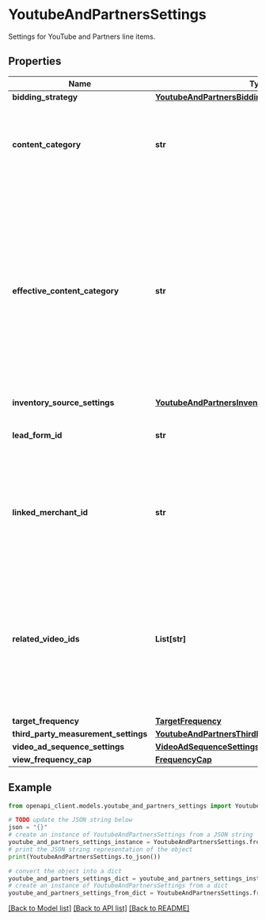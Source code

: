 # YoutubeAndPartnersSettings

Settings for YouTube and Partners line items.

## Properties

Name | Type | Description | Notes
------------ | ------------- | ------------- | -------------
**bidding_strategy** | [**YoutubeAndPartnersBiddingStrategy**](YoutubeAndPartnersBiddingStrategy.md) |  | [optional] 
**content_category** | **str** | The kind of content on which the YouTube and Partners ads will be shown. | [optional] 
**effective_content_category** | **str** | Output only. The content category which takes effect when serving the line item. When content category is set in both line item and advertiser, the stricter one will take effect when serving the line item. | [optional] [readonly] 
**inventory_source_settings** | [**YoutubeAndPartnersInventorySourceConfig**](YoutubeAndPartnersInventorySourceConfig.md) |  | [optional] 
**lead_form_id** | **str** | Optional. The ID of the form to generate leads. | [optional] 
**linked_merchant_id** | **str** | Optional. The ID of the merchant which is linked to the line item for product feed. | [optional] 
**related_video_ids** | **List[str]** | Optional. The IDs of the videos appear below the primary video ad when the ad is playing in the YouTube app on mobile devices. | [optional] 
**target_frequency** | [**TargetFrequency**](TargetFrequency.md) |  | [optional] 
**third_party_measurement_settings** | [**YoutubeAndPartnersThirdPartyMeasurementSettings**](YoutubeAndPartnersThirdPartyMeasurementSettings.md) |  | [optional] 
**video_ad_sequence_settings** | [**VideoAdSequenceSettings**](VideoAdSequenceSettings.md) |  | [optional] 
**view_frequency_cap** | [**FrequencyCap**](FrequencyCap.md) |  | [optional] 

## Example

```python
from openapi_client.models.youtube_and_partners_settings import YoutubeAndPartnersSettings

# TODO update the JSON string below
json = "{}"
# create an instance of YoutubeAndPartnersSettings from a JSON string
youtube_and_partners_settings_instance = YoutubeAndPartnersSettings.from_json(json)
# print the JSON string representation of the object
print(YoutubeAndPartnersSettings.to_json())

# convert the object into a dict
youtube_and_partners_settings_dict = youtube_and_partners_settings_instance.to_dict()
# create an instance of YoutubeAndPartnersSettings from a dict
youtube_and_partners_settings_from_dict = YoutubeAndPartnersSettings.from_dict(youtube_and_partners_settings_dict)
```
[[Back to Model list]](../README.md#documentation-for-models) [[Back to API list]](../README.md#documentation-for-api-endpoints) [[Back to README]](../README.md)


